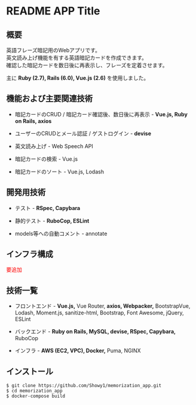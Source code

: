 # README APP Title

## 概要
英語フレーズ暗記用のWebアプリです。  
英文読み上げ機能を有する英語暗記カードを作成できます。  
確認した暗記カードを数日後に再表示し、フレーズを定着させます。

主に **Ruby (2.7), Rails (6.0), Vue.js (2.6)** を使用しました。

## 機能および主要関連技術

* 暗記カードのCRUD / 暗記カード確認後、数日後に再表示 - **Vue.js, Ruby on Rails, axios**

* ユーザーのCRUDとメール認証 / ゲストログイン - **devise**

* 英文読み上げ - Web Speech API

* 暗記カードの検索 - Vue.js

* 暗記カードのソート - Vue.js, Lodash

## 開発用技術

* テスト - **RSpec, Capybara**

* 静的テスト - **RuboCop, ESLint**

* models等への自動コメント - annotate

## インフラ構成

<div style="color: red;">要追加</div>

## 技術一覧

* フロントエンド - **Vue.js,** Vue Router, **axios, Webpacker,** BootstrapVue, Lodash, Moment.js, sanitize-html, Bootstrap, Font Awesome, jQuery, ESLint

* バックエンド - **Ruby on Rails, MySQL, devise, RSpec, Capybara,** RuboCop

* インフラ - **AWS (EC2, VPC), Docker,** Puma, NGINX

## インストール

```
$ git clone https://github.com/Showy1/memorization_app.git
$ cd memorization_app
$ docker-compose build
```

